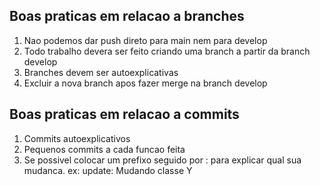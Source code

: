 ## Boas praticas em relacao a branches
1. Nao podemos dar push direto para main nem para develop
2. Todo trabalho devera ser feito criando uma branch a partir da branch develop
3. Branches devem ser autoexplicativas
4. Excluir a nova branch apos fazer merge na branch develop

## Boas praticas em relacao a commits
1. Commits autoexplicativos
2. Pequenos commits a cada funcao feita
3. Se possivel colocar um prefixo seguido por : para explicar qual sua mudanca.
ex:   update: Mudando classe Y
